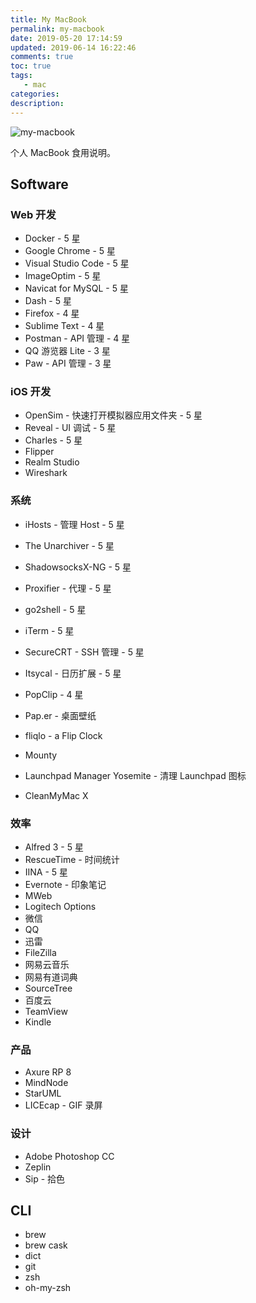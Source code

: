 ```yaml
---
title: My MacBook
permalink: my-macbook
date: 2019-05-20 17:14:59
updated: 2019-06-14 16:22:46
comments: true
toc: true
tags:
   - mac
categories:
description:
---
```


<img src="https://cdn-qn.yifans.com/imzyf/robert-richarz-263241-unsplash.jpg" alt="my-macbook" />

个人 MacBook 食用说明。

<!-- more -->

## Software

### Web 开发

- Docker - 5 星
- Google Chrome - 5 星
- Visual Studio Code - 5 星
- ImageOptim - 5 星
- Navicat for MySQL - 5 星
- Dash - 5 星
- Firefox - 4 星
- Sublime Text - 4 星
- Postman - API 管理 - 4 星
- QQ 游览器 Lite - 3 星
- Paw - API 管理 - 3 星

### iOS 开发

- OpenSim - 快速打开模拟器应用文件夹 - 5 星
- Reveal - UI 调试 - 5 星
- Charles - 5 星
- Flipper
- Realm Studio
- Wireshark

### 系统

- iHosts - 管理 Host - 5 星

- The Unarchiver - 5 星
- ShadowsocksX-NG - 5 星
- Proxifier - 代理 - 5 星
- go2shell - 5 星
- iTerm - 5 星
- SecureCRT - SSH 管理 - 5 星
- Itsycal - 日历扩展 - 5 星
- PopClip - 4 星
- Pap.er - 桌面壁纸
- fliqlo - a Flip Clock
- Mounty
- Launchpad Manager Yosemite - 清理 Launchpad 图标
- CleanMyMac X

### 效率

- Alfred 3 - 5 星
- RescueTime - 时间统计
- IINA - 5 星
- Evernote - 印象笔记
- MWeb
- Logitech Options
- 微信
- QQ
- 迅雷
- FileZilla
- 网易云音乐
- 网易有道词典
- SourceTree
- 百度云
- TeamView
- Kindle

### 产品

- Axure RP 8
- MindNode
- StarUML
- LICEcap - GIF 录屏

### 设计

- Adobe Photoshop CC
- Zeplin
- Sip - 拾色

## CLI

- brew
- brew cask
- dict
- git
- zsh
- oh-my-zsh
